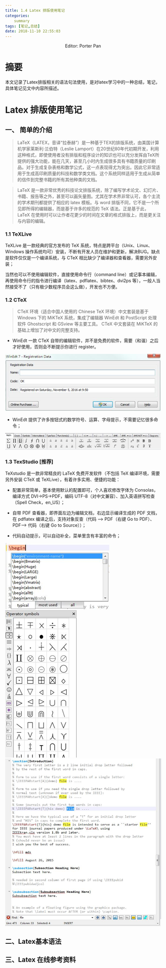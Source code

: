 ```yaml
---
title: 1.4 Latex 排版使用笔记
categories:     
    summary    
tags: [笔记,总结]
date: 2018-11-10 22:55:03
---
```


<center> Editor: Porter Pan </center>

# 摘要

本文记录了Latex排版相关的语法句法使用，是对latex学习中的一种总结，笔记，具体笔记见文中内容所描述。

<!-- more -->

# Latex 排版使用笔记

## 一、 简单的介绍

> LaTeX（LATEX，音译“拉泰赫”）是一种基于ΤΕΧ的排版系统，由美国计算机学家莱斯利·兰伯特（Leslie Lamport）在20世纪80年代初期开发，利用这种格式，即使使用者没有排版和程序设计的知识也可以充分发挥由TeX所提供的强大功能，能在几天，甚至几小时内生成很多具有书籍质量的印刷品。对于生成复杂表格和数学公式，这一点表现得尤为突出。因此它非常适用于生成高印刷质量的科技和数学类文档。这个系统同样适用于生成从简单的信件到完整书籍的所有其他种类的文档。

> LaTeX 是一款非常优秀的科技论文排版系统，除了编写学术论文、幻灯片、书籍、报告等之外，甚至可以画矢量图。尤其在学术界非常认可，各个主流的学术期刊都提供了相应的 latex 模板。与 word 排版不同，它不是一个所见即所得的编辑器，而是基于许多的规范的 TeX 语法。正是基于此，LaTeX 在使用时可以让作者花更少的时间在文章的格式排版上，而是更关注与内容的编辑。

### 1.1 TeXLive 

TeXLive 是一款经典的官方发布的 TeX 系统，特点是跨平台（Unix、Linux、Windows 操作系统均可）安装，不断有开发人员在维护和更新，解决BUG。缺点是软件仅仅是一个编译系统，与 CTeX 相比缺少了编译器和查看器，需要另外安装；

当然也可以不使用编辑软件，直接使用命令行（command line）或记事本编辑，再使用命令行的指令进行编译（latex、pdflatex、bibtex、dvi2ps 等），一般人当然接受不了（只有极少数程序员会这么做），开发也不方便。

### 1.2 CTeX

> CTeX 环境（适合中国人使用的 Chinese TeX 环境）中文套装是基于 Windows 下的 MiKTeX 系统，集成了编辑器 WinEdt 和 PostScript 处理软件 Ghostscript 和 GSview 等主要工具。 CTeX 中文套装在 MiKTeX 的基础上增加了对中文的完整支持。 

* WinEdt 一款 CTeX 自带的编辑软件，并不是免费的软件，需要（和谐）之后才好使用，否则会不断提示你进行 register。

![Latex_WinEdt](./image1/Latex_WinEdt.jpeg)

* WinEdt 提供了许多按钮式的数学符号、运算、字母提示，不需要记忆很多命令； 

![WinEdt 公式编辑](./image1/Latex_WinEdt_Formular.jpeg)

### 1.3 TexStudio [推荐]

TeXstudio 是一款非常精良的 LaTeX 免费开发软件（不包括 TeX 编译环境，需要另外安装 CTeX 或 TeXLive），有着许多实用、便捷的功能：

* 配置非常简单，基本使用默认的配置即可，个人喜欢修改字体为 Consolas，编译方式 DVI->PS->PDF，编码 UTF-8（对中文兼容）、加入英语拼写检查（Spell Check，en_US）；

* 自带 PDF 查看器，即界面左边为编辑文档，右边显示编译生成的 PDF 文档，在 pdflatex 编译之后，支持对象反查（代码 –> PDF（右键 Go to PDF）、PDF–> 代码（右键 Go to Source））；

* 代码自动提示，可以自动补全，菜单里含有丰富的命令； 

![1](./image1/Latex_TexStudio_1.jpeg)
![2](./image1/Latex_TexStudio_2.jpeg)
![3](./image1/Latex_TexStudio_3.jpeg)


## 二、Latex基本语法



## 三、Latex 在线参考资料

